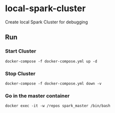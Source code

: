 # local-spark-cluster
Create local Spark Cluster for debugging

## Run

### Start Cluster
```shell
docker-compose -f docker-compose.yml up -d
```

### Stop Cluster
```shell
docker-compose -f docker-compose.yml down -v
```

### Go in the master container
```shell
docker exec -it -w /repos spark_master /bin/bash
```

